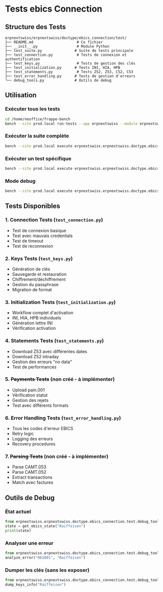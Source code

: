 # Tests ebics Connection

## Structure des Tests

```
erpnextswiss/erpnextswiss/doctype/ebics_connection/test/
├── README.md                    # Ce fichier
├── __init__.py                  # Module Python
├── test_suite.py               # Suite de tests principale
├── test_connection.py           # Tests de connexion et authentification
├── test_keys.py                 # Tests de gestion des clés
├── test_initialization.py      # Tests INI, HIA, HPB
├── test_statements.py           # Tests Z52, Z53, C52, C53
├── test_error_handling.py      # Tests de gestion d'erreurs
└── debug_tools.py              # Outils de debug

```

## Utilisation

### Exécuter tous les tests
```bash
cd /home/neoffice/frappe-bench
bench --site prod.local run-tests --app erpnextswiss --module erpnextswiss.erpnextswiss.doctype.ebics_connection.test
```

### Exécuter la suite complète
```bash
bench --site prod.local execute erpnextswiss.erpnextswiss.doctype.ebics_connection.test.test_suite.run_test_suite
```

### Exécuter un test spécifique
```bash
bench --site prod.local execute erpnextswiss.erpnextswiss.doctype.ebics_connection.test.test_connection.run_tests
```

### Mode debug
```bash
bench --site prod.local execute erpnextswiss.erpnextswiss.doctype.ebics_connection.test.debug_tools.debug_current_state
```

## Tests Disponibles

### 1. Connection Tests (`test_connection.py`)
- Test de connexion basique
- Test avec mauvais credentials
- Test de timeout
- Test de reconnexion

### 2. Keys Tests (`test_keys.py`)
- Génération de clés
- Sauvegarde et restauration
- Chiffrement/déchiffrement
- Gestion du passphrase
- Migration de format

### 3. Initialization Tests (`test_initialization.py`)
- Workflow complet d'activation
- INI, HIA, HPB individuels
- Génération lettre INI
- Vérification activation

### 4. Statements Tests (`test_statements.py`)
- Download Z53 avec différentes dates
- Download Z52 intraday
- Gestion des erreurs "no data"
- Test de performances

### 5. ~~Payments Tests~~ (non créé - à implémenter)
- Upload pain.001
- Vérification statut
- Gestion des rejets
- Test avec différents formats

### 6. Error Handling Tests (`test_error_handling.py`)
- Tous les codes d'erreur EBICS
- Retry logic
- Logging des erreurs
- Recovery procedures

### 7. ~~Parsing Tests~~ (non créé - à implémenter)
- Parse CAMT.053
- Parse CAMT.052
- Extract transactions
- Match avec factures

## Outils de Debug

### État actuel
```python
from erpnextswiss.erpnextswiss.doctype.ebics_connection.test.debug_tools import get_ebics_state
state = get_ebics_state("Raiffeisen")
print(state)
```

### Analyser une erreur
```python
from erpnextswiss.erpnextswiss.doctype.ebics_connection.test.debug_tools import analyze_error
analyze_error("061001", "Raiffeisen")
```

### Dumper les clés (sans les exposer)
```python
from erpnextswiss.erpnextswiss.doctype.ebics_connection.test.debug_tools import dump_keys_info
dump_keys_info("Raiffeisen")
```